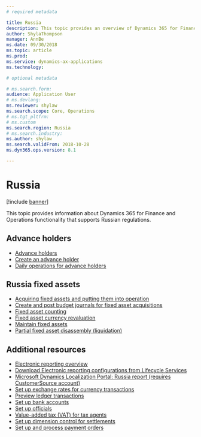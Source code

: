```yaml
---
# required metadata

title: Russia
description: This topic provides an overview of Dynamics 365 for Finance and Operations functionality that is specific to Russia.
author: ShylaThompson
manager: AnnBe
ms.date: 09/30/2018
ms.topic: article
ms.prod: 
ms.service: dynamics-ax-applications
ms.technology: 

# optional metadata

# ms.search.form:
audience: Application User
# ms.devlang: 
ms.reviewer: shylaw
ms.search.scope: Core, Operations
# ms.tgt_pltfrm: 
# ms.custom
ms.search.region: Russia
# ms.search.industry: 
ms.author: shylaw
ms.search.validFrom: 2018-10-28
ms.dyn365.ops.version: 8.1

---
```


# Russia

[!include [banner](../includes/banner.md)]

This topic provides information about Dynamics 365 for Finance and Operations functionality that supports Russian regulations. 

## Advance holders
- [Advance holders](rus-advance-holders.md)
- [Create an advance holder](emea-advance-holders.md#create-an-advance-holder)
- [Daily operations for advance holders](rus-advance-holders-daily-operations.md)

## Russia fixed assets

- [Acquiring fixed assets and putting them into operation](rus-fixed-asset-acquisition.md)
- [Create and post budget journals for fixed asset acquisitions](rus-post-budget-fixed-asset-acquisition.md)
- [Fixed asset counting](rus-fixed-assets-counting.md)
- [Fixed asset currency revaluation](rus-fixed-asset-currency-revaluation.md)
- [Maintain fixed assets](rus-maintain-fixed-assets.md)
- [Partial fixed asset disassembly (liquidation)](rus-fixed-assets-disassembly.md)


## Additional resources

- [Electronic reporting overview](../../dev-itpro/analytics/general-electronic-reporting.md)
- [Download Electronic reporting configurations from Lifecycle Services](../../dev-itpro/analytics/download-electronic-reporting-configuration-lcs.md)
- [Microsoft Dynamics Localization Portal: Russia report (requires CustomerSource account)](https://mbs.microsoft.com/files/customer/AX/Support/supportnews/RussianFederation.html)
- [Set up exchange rates for currency transactions](rus-exchange-difference.md)
- [Preview ledger transactions](rus-ledger-transactions-preview.md)
- [Set up bank accounts](rus-local-settings-requisites-bank-module.md)
- [Set up officials](rus-officials.md)
- [Value-added tax (VAT) for tax agents](rus-tax-agent.md)
- [Set up dimension control for settlements](rus-transactions-settlement-date.md)
- [Set up and process payment orders](rus-payment-order-settings-processing.md)
